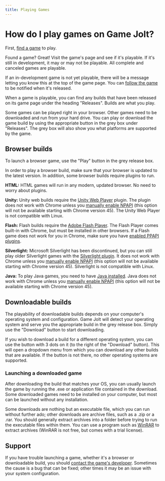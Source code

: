 ```yaml
---
title: Playing Games
---
```


# How do I play games on Game Jolt?

First, [find a game](https://help.gamejolt.com/find-games) to play. 

Found a game? Great! Visit the game's page and see if it's playable. If it's still in development, it may or may not be playable. All complete and canceled games are playable.

If an in-development game is not yet playable, there will be a message letting you know this at the top of the game page. You can [follow the game](https://help.gamejolt.com/follow-games) to be notified when it's released.

When a game is playable, you can find any builds that have been released on its game page under the heading "Releases". Builds are what you play.

Some games can be played right in your browser. Other games need to be downloaded and run from your hard drive. You can play or download the game build by using the appropriate button in the grey box under "Releases". The grey box will also show you what platforms are supported by the game.

## Browser builds

To launch a browser game, use the "Play" button in the grey release box.

In order to play a browser build, make sure that your browser is updated to the latest version. In addition, some browser builds require plugins to run.

**HTML:** HTML games will run in any modern, updated browser. No need to worry about plugins.

**Unity:** Unity web builds require the [Unity Web Player](https://unity3d.com/webplayer) plugin. The plugin does not work with Chrome unless you [manually enable NPAPI](https://support.google.com/chrome/answer/6213033) (this option will not be available starting with Chrome version 45). The Unity Web Player is not compatible with Linux.

**Flash:** Flash builds require the [Adobe Flash Player](https://get.adobe.com/flashplayer/). The Flash Player comes built-in with Chrome, but must be installed in other browsers. If a Flash game does not work for you in Chrome, make sure you have [enabled PPAPI plugins](https://support.google.com/chrome/answer/6213033).

**Silverlight:** Microsoft Silverlight has been discontinued, but you can still play older Silverlight games with the [Silverlight plugin](http://www.microsoft.com/getsilverlight/get-started/install/default.aspx). It does not work with Chrome unless you [manually enable NPAPI](https://support.microsoft.com/en-us/kb/3058254) (this option will not be available starting with Chrome version 45). Silverlight is not compatible with Linux.

**Java:** To play Java games, you need to have [Java installed](https://java.com/en/download/). Java does not work with Chrome unless you [manually enable NPAPI](https://java.com/en/download/faq/chrome.xml#npapichrome) (this option will not be available starting with Chrome version 45).

## Downloadable builds

The playability of downloadable builds depends on your computer's operating system and configuration. Game Jolt will detect your operating system and serve you the appropriate build in the grey release box. Simply use the "Download" button to start downloading.

If you wish to download a build for a different operating system, you can use the button with 3 dots on it (to the right of the "Download" button). This will open a dropdown menu from which you can download any other builds that are available. If the button is not there, no other operating systems are supported.

### Launching a downloaded game

After downloading the build that matches your OS, you can usually launch the game by running the .exe or application file contained in the download. Some downloaded games need to be installed on your computer, but most can be launched without any installation.

Some downloads are nothing but an executable file, which you can run without further ado; other downloads are archive files, such as a .zip or a .rar. You should generally extract archives into a folder before trying to run the executable files within them. You can use a program such as [WinRAR](http://www.rarlab.com/download.htm) to extract archives (WinRAR is not free, but comes with a trial license). 

## Support

If you have trouble launching a game, whether it's a browser or downloadable build, you should [contact the game's developer](https://help.gamejolt.com/contact#how_do_i_contact_developers). Sometimes the cause is a bug that can be fixed; other times it may be an issue with your system configuration.
